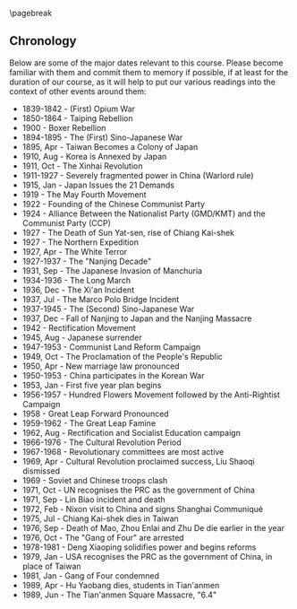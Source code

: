 \pagebreak

## Chronology

Below are some of the major dates relevant to this course. Please become familiar with them and commit them to memory if possible, if at least for the duration of our course, as it will help to put our various readings into the context of other events around them:

* 1839-1842 - (First) Opium War
* 1850-1864 - Taiping Rebellion
* 1900 - Boxer Rebellion
* 1894-1895 - The (First) Sino-Japanese War
* 1895, Apr - Taiwan Becomes a Colony of Japan
* 1910, Aug - Korea is Annexed by Japan
* 1911, Oct - The Xinhai Revolution
* 1911-1927 - Severely fragmented power in China (Warlord rule)
* 1915, Jan - Japan Issues the 21 Demands
* 1919 - The May Fourth Movement
* 1922 - Founding of the Chinese Communist Party
* 1924 - Alliance Between the Nationalist Party (GMD/KMT) and the Communist Party (CCP)
* 1927 - The Death of Sun Yat-sen, rise of Chiang Kai-shek
* 1927 - The Northern Expedition
* 1927, Apr - The White Terror
* 1927-1937 - The "Nanjing Decade"
* 1931, Sep - The Japanese Invasion of Manchuria
* 1934-1936 - The Long March
* 1936, Dec - The Xi'an Incident
* 1937, Jul - The Marco Polo Bridge Incident
* 1937-1945 - The (Second) Sino-Japanese War
* 1937, Dec - Fall of Nanjing to Japan and the Nanjing Massacre
* 1942 - Rectification Movement
* 1945, Aug - Japanese surrender
* 1947-1953 - Communist Land Reform Campaign
* 1949, Oct - The Proclamation of the People's Republic
* 1950, Apr - New marriage law pronounced
* 1950-1953 - China participates in the Korean War
* 1953, Jan - First five year plan begins
* 1956-1957 - Hundred Flowers Movement followed by the Anti-Rightist Campaign
* 1958 - Great Leap Forward Pronounced
* 1959-1962 - The Great Leap Famine
* 1962, Aug - Rectification and Socialist Education campaign
* 1966-1976 - The Cultural Revolution Period
* 1967-1968 - Revolutionary committees are most active
* 1969, Apr - Cultural Revolution proclaimed success, Liu Shaoqi dismissed
* 1969 - Soviet and Chinese troops clash
* 1971, Oct - UN recognises the PRC as the government of China
* 1971, Sep - Lin Biao incident and death
* 1972, Feb - Nixon visit to China and signs Shanghai Communiqué
* 1975, Jul - Chiang Kai-shek dies in Taiwan
* 1976, Sep - Death of Mao, Zhou Enlai and Zhu De die earlier in the year
* 1976, Oct - The "Gang of Four" are arrested
* 1978-1981 - Deng Xiaoping solidifies power and begins reforms
* 1979, Jan - USA recognises the PRC as the government of China, in place of Taiwan
* 1981, Jan - Gang of Four condemned
* 1989, Apr - Hu Yaobang dies, students in Tian'anmen
* 1989, Jun - The Tian'anmen Square Massacre, "6.4"

